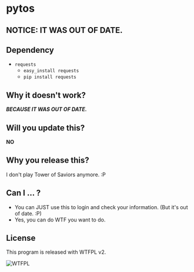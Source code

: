 # pytos

## NOTICE: IT WAS OUT OF DATE.

## Dependency

* `requests`
	* `easy_install requests`
	* `pip install requests`

## Why it doesn't work?

***BECAUSE IT WAS OUT OF DATE.***

## Will you update this?

**NO**

## Why you release this?

I don't play Tower of Saviors anymore. :P

## Can I ... ?

* You can JUST use this to login and check your information. (But it's out of date. :P)
* Yes, you can do WTF you want to do.

## License

This program is released with WTFPL v2.

![WTFPL](http://www.wtfpl.net/wp-content/uploads/2012/12/wtfpl-badge-1.png)